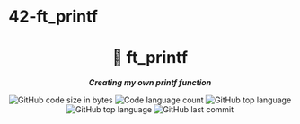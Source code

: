 # 42-ft_printf
<h1 align="center">
	📖 ft_printf
</h1>

<p align="center">
	<b><i>Creating my own printf function</i></b><br>
</p>

<p align="center">
	<img alt="GitHub code size in bytes" src="https://img.shields.io/github/languages/code-size/isaad18/42-ft_printf?color=lightblue" />
	<img alt="Code language count" src="https://img.shields.io/github/languages/count/isaad18/42-ft_printf?color=yellow" />
	<img alt="GitHub top language" src="https://img.shields.io/github/languages/top/isaad18/42-ft_printf?color=blue" />
	<img alt="GitHub top language" src="https://img.shields.io/github/languages/top1/isaad18/42-ft_printf?color=blue" />
	<img alt="GitHub last commit" src="https://img.shields.io/github/last-commit/isaad18/42-ft_printf?color=green" />
</p>
